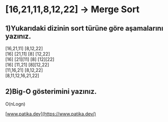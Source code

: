 # [16,21,11,8,12,22] -> Merge Sort

## 1)Yukarıdaki dizinin sort türüne göre aşamalarını yazınız.
[16,21,11] [8,12,22] <br>
[16] [21,11] [8] [12,22] <br>
[16] [21][11] [8] [12][22] <br>
[16] [11,21] [8][12,22] <br>
[11,16,21] [8,12,22] <br>
[8,11,12,16,21,22] <br>

## 2)Big-O gösterimini yazınız.

O(nLogn)

[www.patika.dev](https://www.patika.dev/)